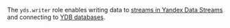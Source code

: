 The `yds.writer` role enables writing data to [streams in Yandex Data Streams](../../data-streams/concepts/glossary.md#stream-concepts) and connecting to [YDB databases](../../ydb/concepts/resources.md#database).
